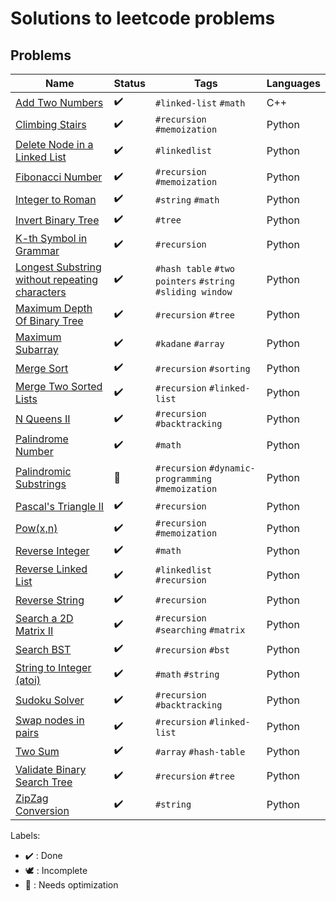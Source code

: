 # Solutions to leetcode problems

## Problems

| Name                                                                                    | Status             | Tags                                                      | Languages |
|-----------------------------------------------------------------------------------------|--------------------|-----------------------------------------------------------|-----------|
| [Add Two Numbers](AddTwoNumbers.cpp)                                                    | :heavy_check_mark: | `#linked-list` `#math`                                    | C++       |
| [Climbing Stairs](ClimbingStairs.py)                                                    | :heavy_check_mark: | `#recursion` `#memoization`                               | Python    |
| [Delete Node in a Linked List](DeleteNodeInLinkedList.py)                               | :heavy_check_mark: | `#linkedlist`                                             | Python    |
| [Fibonacci Number](FibonacciNumber.py)                                                  | :heavy_check_mark: | `#recursion` `#memoization`                               | Python    |
| [Integer to Roman](IntegerToRoman.py)                                                   | :heavy_check_mark: | `#string` `#math`                                         | Python    |
| [Invert Binary Tree](InvertBinaryTree.py)                                               | :heavy_check_mark: | `#tree`                                                   | Python    |
| [K-th Symbol in Grammar](KthSymbolInGrammar.py)                                         | :heavy_check_mark: | `#recursion`                                              | Python    |
| [Longest Substring without repeating characters](LongestSubstrWithoutRepeatingChars.py) | :heavy_check_mark: | `#hash table` `#two pointers` `#string` `#sliding window` | Python    |
| [Maximum Depth Of Binary Tree](MaximumDepthOfBinaryTree.py)                             | :heavy_check_mark: | `#recursion` `#tree`                                      | Python    |
| [Maximum Subarray](MaximumSubarray.py)                                                  | :heavy_check_mark: | `#kadane` `#array`                                        | Python    |
| [Merge Sort](MergeSort.py)                                                              | :heavy_check_mark: | `#recursion` `#sorting`                                   | Python    |
| [Merge Two Sorted Lists](MergeTwoSortedLists.py)                                        | :heavy_check_mark: | `#recursion` `#linked-list`                               | Python    |
| [N Queens II](NQueens2.py)                                                              | :heavy_check_mark: | `#recursion` `#backtracking`                              | Python    |
| [Palindrome Number](PalindromeNumber.py)                                                | :heavy_check_mark: | `#math`                                                   | Python    |
| [Palindromic Substrings](PalindromicSubstrings.py)                                      | :rocket:           | `#recursion` `#dynamic-programming` `#memoization`        | Python    |
| [Pascal's Triangle II](PascalsTriangle2.py)                                             | :heavy_check_mark: | `#recursion`                                              | Python    |
| [Pow(x,n)](Pow(x,n).py)                                                                 | :heavy_check_mark: | `#recursion` `#memoization`                               | Python    |
| [Reverse Integer](ReverseInteger.py)                                                    | :heavy_check_mark: | `#math`                                                   | Python    |
| [Reverse Linked List](ReverseLinkedList.py)                                             | :heavy_check_mark: | `#linkedlist` `#recursion`                                | Python    |
| [Reverse String](ReverseString.py)                                                      | :heavy_check_mark: | `#recursion`                                              | Python    |
| [Search a 2D Matrix II](Search2DMatrix2.py)                                             | :heavy_check_mark: | `#recursion` `#searching` `#matrix`                       | Python    |
| [Search BST](SearchBST.py)                                                              | :heavy_check_mark: | `#recursion` `#bst`                                       | Python    |
| [String to Integer (atoi)](StringToInteger.py)                                          | :heavy_check_mark: | `#math` `#string`                                         | Python    |
| [Sudoku Solver](SudokuSolver.py)                                                        | :heavy_check_mark: | `#recursion` `#backtracking`                              | Python    |
| [Swap nodes in pairs](SwapNodesInPairs.py)                                              | :heavy_check_mark: | `#recursion` `#linked-list`                               | Python    |
| [Two Sum](TwoSum.py)                                                                    | :heavy_check_mark: | `#array` `#hash-table`                                    | Python    |
| [Validate Binary Search Tree](ValidateBinarySearchTree.py)                              | :heavy_check_mark: | `#recursion` `#tree`                                      | Python    |
| [ZipZag Conversion](ZigZagConversion.py)                                                | :heavy_check_mark: | `#string`                                                 | Python    |

Labels:

* :heavy_check_mark: : Done
* :dove: : Incomplete
* :rocket: : Needs optimization
